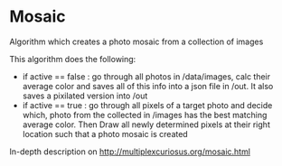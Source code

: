 # Mosaic
Algorithm which creates a photo mosaic from a collection of images

This algorithm does the following:
 - if active == false : go through all photos in /data/images, calc their average color and saves all of this info into a json file in /out. It also saves a pixilated version into /out
 - if active == true : go through all pixels of a target photo and decide which, photo from the collected in /images has the best matching average color.
 Then Draw all newly determined pixels at their right location such that a photo mosaic is created
 
 In-depth description on http://multiplexcuriosus.org/mosaic.html
 
 

